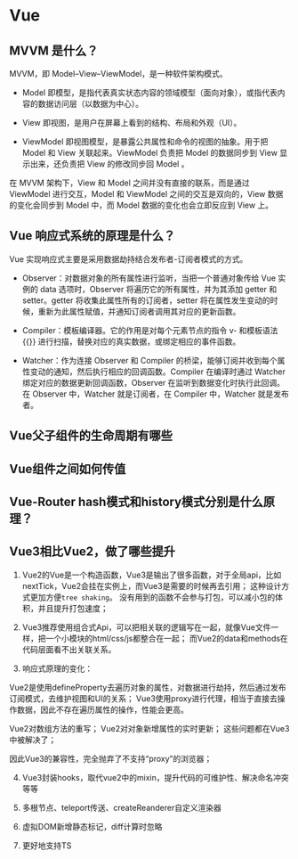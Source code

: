 # Vue

## MVVM 是什么？

MVVM，即 Model–View–ViewModel，是一种软件架构模式。

 - Model
即模型，是指代表真实状态内容的领域模型（面向对象），或指代表内容的数据访问层（以数据为中心）。

 - View
即视图，是用户在屏幕上看到的结构、布局和外观（UI）。

- ViewModel
即视图模型，是暴露公共属性和命令的视图的抽象。用于把 Model 和 View 关联起来。ViewModel 负责把 Model 的数据同步到 View 显示出来，还负责把 View 的修改同步回 Model 。

在 MVVM 架构下，View 和 Model 之间并没有直接的联系，而是通过 ViewModel 进行交互，Model 和 ViewModel 之间的交互是双向的，View 数据的变化会同步到 Model 中，而 Model 数据的变化也会立即反应到 View 上。

## Vue 响应式系统的原理是什么？

Vue 实现响应式主要是采用数据劫持结合发布者-订阅者模式的方式。

 - Observer：对数据对象的所有属性进行监听，当把一个普通对象传给 Vue 实例的 data 选项时，Observer 将遍历它的所有属性，并为其添加 getter 和 setter。getter 将收集此属性所有的订阅者，setter 将在属性发生变动的时候，重新为此属性赋值，并通知订阅者调用其对应的更新函数。

 - Compiler：模板编译器。它的作用是对每个元素节点的指令 v- 和模板语法 {{}} 进行扫描，替换对应的真实数据，或绑定相应的事件函数。

 - Watcher：作为连接 Observer 和 Compiler 的桥梁，能够订阅并收到每个属性变动的通知，然后执行相应的回调函数。Compiler 在编译时通过 Watcher 绑定对应的数据更新回调函数，Observer 在监听到数据变化时执行此回调。在 Observer 中，Watcher 就是订阅者，在 Compiler 中，Watcher 就是发布者。

 ## Vue父子组件的生命周期有哪些

 ## Vue组件之间如何传值

 ## Vue-Router hash模式和history模式分别是什么原理？

 ## Vue3相比Vue2，做了哪些提升

1. Vue2的Vue是一个构造函数，Vue3是输出了很多函数，对于全局api，比如nextTick，Vue2会挂在实例上，而Vue3是需要的时候再去引用；
这种设计方式更加方便`tree shaking`。
没有用到的函数不会参与打包，可以减小包的体积，并且提升打包速度；

2. Vue3推荐使用组合式Api，可以把相关联的逻辑写在一起，就像Vue文件一样，把一个小模块的html/css/js都整合在一起；
而Vue2的data和methods在代码层面看不出关联关系。

3. 响应式原理的变化：

Vue2是使用defineProperty去遍历对象的属性，对数据进行劫持，然后通过发布订阅模式，去维护视图和UI的关系；
Vue3使用proxy进行代理，相当于直接去操作数据，因此不存在遍历属性的操作，性能会更高。

Vue2对数组方法的重写；
Vue2对对象新增属性的实时更新；
这些问题都在Vue3中被解决了；

因此Vue3的兼容性，完全抛弃了不支持“proxy”的浏览器；

4. Vue3封装hooks，取代vue2中的mixin，提升代码的可维护性、解决命名冲突等等

5. 多根节点、teleport传送、createReanderer自定义渲染器

6. 虚拟DOM新增静态标记，diff计算时忽略

7. 更好地支持TS


